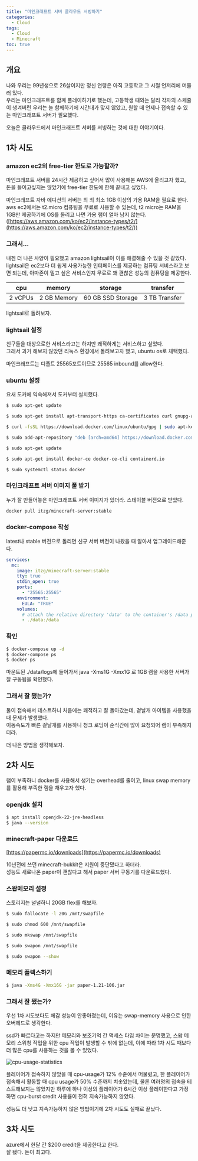 ```yaml
---
title: "마인크래프트 서버 클라우드 서빙하기"
categories:
  - Cloud
tags:
  - Cloud
  - Minecraft
toc: true
---
```


## 개요

나와 우리는 99년생으로 26살이지만 정신 연령은 아직 고등학교 그 시절 언저리에 머물러 있다.  
우리는 마인크래프트를 함꼐 플레이하기로 했는데, 고등학생 때와는 달리 각자의 스케쥴이 생겨버린 우리는 늘 함께하기에 시간대가 맞지 않았고, 원할 때 언제나 접속할 수 있는 마인크래프트 서버가 필요했다.

오늘은 클라우드에서 마인크래프트 서버를 서빙하는 것에 대한 이야기이다.

## 1차 시도

### amazon ec2의 free-tier 한도로 가능할까?

마인크래프트 서버를 24시간 제공하고 싶어서 많이 사용해본 AWS에 올리고자 했고, 돈을 들이고싶지는 않았기에 free-tier 한도에 한해 끝내고 싶었다.

마인크래프트 자바 에디션의 서버는 최 최 최소 1GB 이상의 가용 RAM을 필요로 한다.  
aws ec2에서는 t2.micro 컴퓨팅을 무료로 사용할 수 있는데, t2 micro는 RAM을 1GB만 제공하기에 OS를 돌리고 나면 가용 램이 얼마 남지 않는다. ([https://aws.amazon.com/ko/ec2/instance-types/t2/](https://aws.amazon.com/ko/ec2/instance-types/t2/))

### 그래서...

내겐 더 나은 사양이 필요했고 amazon lightsail이 이를 해결해줄 수 있을 것 같았다.  
lightsail은 ec2보다 더 쉽게 사용가능한 인터페이스를 제공하는 컴퓨팅 서비스라고 보면 되는데, 아마존이 밀고 싶은 서비스인지 무료로 꽤 괜찮은 성능의 컴퓨팅을 제공한다.

| cpu     | memory      | storage           | transfer      |
| ------- | ----------- | ----------------- | ------------- |
| 2 vCPUs | 2 GB Memory | 60 GB SSD Storage | 3 TB Transfer |

lightsail로 돌려보자.

### lightsail 설정

친구들을 대상으로한 서비스라고는 하지만 쾌적하게는 서비스하고 싶었다.  
그래서 과거 해보지 않았던 리눅스 환경에서 돌려보고자 했고, ubuntu os로 채택했다.

마인크래프트는 디폴트 25565포트이므로 25565 inbound를 allow한다.

### ubuntu 설정

요새 도커에 익숙해져서 도커부터 설치했다.

```sh
$ sudo apt-get update

$ sudo apt-get install apt-transport-https ca-certificates curl gnupg-agent software-properties-common

$ curl -fsSL https://download.docker.com/linux/ubuntu/gpg | sudo apt-key add -

$ sudo add-apt-repository "deb [arch=amd64] https://download.docker.com/linux/ubuntu $(lsb_release -cs) stable"

$ sudo apt-get update

$ sudo apt-get install docker-ce docker-ce-cli containerd.io

$ sudo systemctl status docker
```

### 마인크래프트 서버 이미지 풀 받기

누가 잘 만들어놓은 마인크래프트 서버 이미지가 있더라. 스테이블 버전으로 받았다.

```sh
docker pull itzg/minecraft-server:stable
```

### docker-compose 작성

latest나 stable 버전으로 돌리면 신규 서버 버전이 나왔을 때 알아서 업그레이드해준다.

```yaml
services:
  mc:
    image: itzg/minecraft-server:stable
    tty: true
    stdin_open: true
    ports:
      - "25565:25565"
    environment:
      EULA: "TRUE"
    volumes:
      # attach the relative directory 'data' to the container's /data path
      - ./data:/data
```

### 확인

```sh
$ docker-compose up -d
$ docker-compose ps
$ docker ps
```

마운트된 ./data/logs에 들어가서 java -Xms1G -Xmx1G 로 1GB 램을 사용한 서버가 잘 구동됨을 확인했다.

### 그래서 잘 됐는가?

둘이 접속해서 테스트하니 처음에는 쾌적하고 잘 돌아갔는데, 겉날개 아이템을 사용했을 때 문제가 발생했다.  
이동속도가 빠른 겉날개를 사용하니 청크 로딩이 순식간에 많이 요청되어 램이 부족해지더라.

더 나은 방법을 생각해보자.  

## 2차 시도

램이 부족하니 docker를 사용해서 생기는 overhead를 줄이고, linux swap memory를 활용해 부족한 램을 채우고자 했다.

### openjdk 설치

```sh
$ apt install openjdk-22-jre-headless
$ java --version
```

### minecraft-paper 다운로드

[https://papermc.io/downloads](https://papermc.io/downloads)

10년전에 쓰던 minecraft-bukkit은 지원이 중단됐다고 하더라.  
성능도 새로나온 paper이 괜찮다고 해서 paper 서버 구동기를 다운로드했다.

### 스왑메모리 설정

스토리지는 널널하니 20GB flex를 해보자.

```sh
$ sudo fallocate -l 20G /mnt/swapfile

$ sudo chmod 600 /mnt/swapfile

$ sudo mkswap /mnt/swapfile

$ sudo swapon /mnt/swapfile

$ sudo swapon --show
```

### 메모리 플렉스하기

```sh
$ java -Xms4G -Xmx16G -jar paper-1.21-106.jar
```

### 그래서 잘 됐는가?

우선 1차 시도보다도 체감 성능이 안좋아졌는데, 이유는 swap-memory 사용으로 인한 오버헤드로 생각한다.

ssd가 빠르다고는 하지만 메모리와 보조기억 간 액세스 타임 차이는 분명했고, 스왑 메모리 스위칭 작업을 위한 cpu 작업이 발생할 수 밖에 없는데, 이에 따라 1차 시도 때보다 더 많은 cpu를 사용하는 것을 볼 수 있었다.

![cpu-usage-statistics](/assets/images/cloud/minecraft/cpu-usage.png)

플레이어가 접속하지 않았을 때 cpu-usage가 12% 수준에서 머물렀고, 한 플레이어가 접속해서 활동할 때 cpu usage가 50% 수준까지 치솟았는데, 물론 여러명의 접속을 테스트해보지는 않았지만 하루에 하나 이상의 플레이어가 6시간 이상 플레이한다고 가정하면 cpu-burst credit 사용률이 전혀 지속가능하지 않았다.

성능도 더 낮고 지속가능하지 않은 방법이기에 2차 시도도 실패로 끝났다.

## 3차 시도

azure에서 한달 간 $200 credit을 제공한다고 한다.  
잘 됐다. 돈이 최고다.  